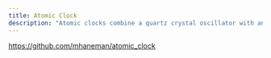 ```yaml
---
title: Atomic Clock
description: "Atomic clocks combine a quartz crystal oscillator with an ensemble of atoms to achieve greater stability. "
---
```


https://github.com/mhaneman/atomic_clock